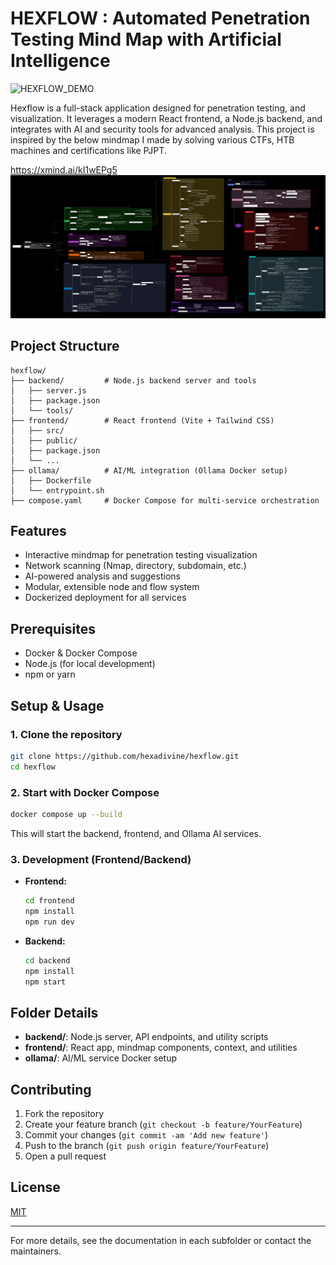 # HEXFLOW : Automated Penetration Testing Mind Map with Artificial Intelligence

![HEXFLOW_DEMO](./assets/hexflow.gif)

Hexflow is a full-stack application designed for penetration testing, and visualization. It leverages a modern React frontend, a Node.js backend, and integrates with AI and security tools for advanced analysis. This project is inspired by the below mindmap I made by solving various CTFs, HTB machines and certifications like PJPT.

https://xmind.ai/kI1wEPg5  
![HEXFLOW_MINDMAP](./assets/hexflow_mindmap.png)

## Project Structure

```
hexflow/
├── backend/         # Node.js backend server and tools
│   ├── server.js
│   ├── package.json
│   └── tools/
├── frontend/        # React frontend (Vite + Tailwind CSS)
│   ├── src/
│   ├── public/
│   ├── package.json
│   └── ...
├── ollama/          # AI/ML integration (Ollama Docker setup)
│   ├── Dockerfile
│   └── entrypoint.sh
├── compose.yaml     # Docker Compose for multi-service orchestration
```

## Features

-   Interactive mindmap for penetration testing visualization
-   Network scanning (Nmap, directory, subdomain, etc.)
-   AI-powered analysis and suggestions
-   Modular, extensible node and flow system
-   Dockerized deployment for all services

## Prerequisites

-   Docker & Docker Compose
-   Node.js (for local development)
-   npm or yarn

## Setup & Usage

### 1. Clone the repository

```sh
git clone https://github.com/hexadivine/hexflow.git
cd hexflow
```

### 2. Start with Docker Compose

```sh
docker compose up --build
```

This will start the backend, frontend, and Ollama AI services.

### 3. Development (Frontend/Backend)

-   **Frontend:**
    ```sh
    cd frontend
    npm install
    npm run dev
    ```
-   **Backend:**
    ```sh
    cd backend
    npm install
    npm start
    ```

## Folder Details

-   **backend/**: Node.js server, API endpoints, and utility scripts
-   **frontend/**: React app, mindmap components, context, and utilities
-   **ollama/**: AI/ML service Docker setup

## Contributing

1. Fork the repository
2. Create your feature branch (`git checkout -b feature/YourFeature`)
3. Commit your changes (`git commit -am 'Add new feature'`)
4. Push to the branch (`git push origin feature/YourFeature`)
5. Open a pull request

## License

[MIT](LICENSE)

---

For more details, see the documentation in each subfolder or contact the maintainers.
